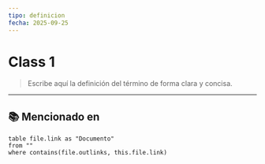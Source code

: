 ```yaml
---
tipo: definicion
fecha: 2025-09-25
---
```

# Class 1


> Escribe aquí la definición del término de forma clara y concisa.

---

## 📚 Mencionado en

```dataview
table file.link as "Documento"
from ""
where contains(file.outlinks, this.file.link)

